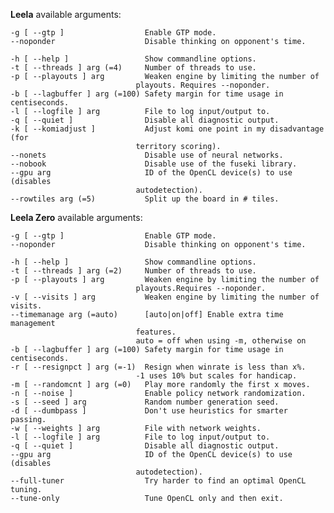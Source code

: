 **Leela** available arguments:

    -g [ --gtp ]                  Enable GTP mode.
    --noponder                    Disable thinking on opponent's time.

    -h [ --help ]                 Show commandline options.
    -t [ --threads ] arg (=4)     Number of threads to use.
    -p [ --playouts ] arg         Weaken engine by limiting the number of 
                                playouts. Requires --noponder.
    -b [ --lagbuffer ] arg (=100) Safety margin for time usage in centiseconds.
    -l [ --logfile ] arg          File to log input/output to.
    -q [ --quiet ]                Disable all diagnostic output.
    -k [ --komiadjust ]           Adjust komi one point in my disadvantage (for 
                                territory scoring).
    --nonets                      Disable use of neural networks.
    --nobook                      Disable use of the fuseki library.
    --gpu arg                     ID of the OpenCL device(s) to use (disables 
                                autodetection).
    --rowtiles arg (=5)           Split up the board in # tiles.

**Leela Zero** available arguments:

    -g [ --gtp ]                  Enable GTP mode.
    --noponder                    Disable thinking on opponent's time.
    
    -h [ --help ]                 Show commandline options.
    -t [ --threads ] arg (=2)     Number of threads to use.
    -p [ --playouts ] arg         Weaken engine by limiting the number of
                                playouts.Requires --noponder.
    -v [ --visits ] arg           Weaken engine by limiting the number of visits.
    --timemanage arg (=auto)      [auto|on|off] Enable extra time management
                                features.
                                auto = off when using -m, otherwise on
    -b [ --lagbuffer ] arg (=100) Safety margin for time usage in centiseconds.
    -r [ --resignpct ] arg (=-1)  Resign when winrate is less than x%.
                                -1 uses 10% but scales for handicap.
    -m [ --randomcnt ] arg (=0)   Play more randomly the first x moves.
    -n [ --noise ]                Enable policy network randomization.
    -s [ --seed ] arg             Random number generation seed.
    -d [ --dumbpass ]             Don't use heuristics for smarter passing.
    -w [ --weights ] arg          File with network weights.
    -l [ --logfile ] arg          File to log input/output to.
    -q [ --quiet ]                Disable all diagnostic output.
    --gpu arg                     ID of the OpenCL device(s) to use (disables
                                autodetection).
    --full-tuner                  Try harder to find an optimal OpenCL tuning.
    --tune-only                   Tune OpenCL only and then exit.